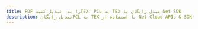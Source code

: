 ---title: PDF را به  تبدیل کنیدTEX، PCL به TEX مبدل رایگان یا Net SDKdescription: تبدیل رایگانPCL به TEX با استفاده از Net Cloud APIs & SDK همچنین اسناد PDF را در Cloud ایجاد، ویرایش و رندر کنید.---